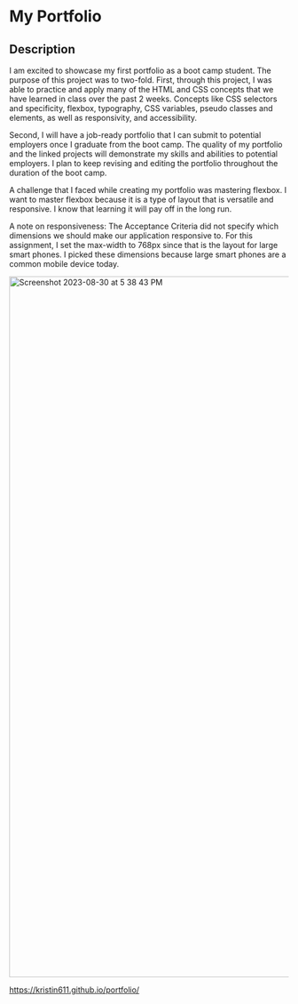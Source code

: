 # My Portfolio
## Description
I am excited to showcase my first portfolio as a boot camp student. 
The purpose of this project was to two-fold.
First, through this project, I was able to practice and apply many of the HTML and CSS concepts that we have learned in class over the past 2 weeks. Concepts like CSS selectors and specificity, flexbox, typography, CSS variables, pseudo classes and elements, as well as responsivity, and accessibility. 

Second, I will have a job-ready portfolio that I can submit to potential employers once I graduate from the boot camp. The quality of my portfolio and the linked projects will demonstrate my skills and abilities to potential employers. I plan to keep revising and editing the portfolio throughout the duration of the boot camp.

A challenge that I faced while creating my portfolio was mastering flexbox. I want to master flexbox because it is a type of layout that is versatile and responsive. I know that learning it will pay off in the long run. 

A note on responsiveness: The Acceptance Criteria did not specify which dimensions we should make our application responsive to. For this assignment, I set the max-width to 768px since that is the layout for large smart phones. I picked these dimensions because large smart phones are a common mobile device today. 


<img width="1261" alt="Screenshot 2023-08-30 at 5 38 43 PM" src="https://github.com/Kristin611/portfolio/assets/131815565/e6297320-0f3a-4822-9ad8-4581e0d1ff47">

https://kristin611.github.io/portfolio/